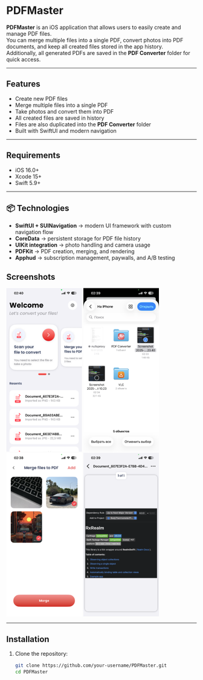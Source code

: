 # PDFMaster

**PDFMaster** is an iOS application that allows users to easily create and manage PDF files.  
You can merge multiple files into a single PDF, convert photos into PDF documents, and keep all created files stored in the app history.  
Additionally, all generated PDFs are saved in the **PDF Converter** folder for quick access.  

---

## Features
- Create new PDF files  
- Merge multiple files into a single PDF  
- Take photos and convert them into PDF  
- All created files are saved in history  
- Files are also duplicated into the **PDF Converter** folder  
- Built with SwiftUI and modern navigation  

---

## Requirements
- iOS 16.0+  
- Xcode 15+  
- Swift 5.9+  

---

## 📦 Technologies
- **SwiftUI + SUINavigation** → modern UI framework with custom navigation flow  
- **CoreData** → persistent storage for PDF file history  
- **UIKit integration** → photo handling and camera usage  
- **PDFKit** → PDF creation, merging, and rendering  
- **Apphud** → subscription management, paywalls, and A/B testing  

## Screenshots

<p float="left">
  <img src="Screenshots/Main.PNG" alt="Main Screen" width="200"/>
  <img src="Screenshots/MergeFiles.PNG" alt="Merge Files" width="200"/>
  <img src="Screenshots/MergePhoto.PNG" alt="Merge Photo" width="200"/>
  <img src="Screenshots/Result.PNG" alt="Result PDF" width="200"/>
</p>

---

## Installation
1. Clone the repository:  
   ```bash
   git clone https://github.com/your-username/PDFMaster.git
   cd PDFMaster
